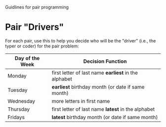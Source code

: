 Guidlines for pair programming

# Pair "Drivers"

For each pair, use this to help you decide who will be the "driver" (i.e., the typer or coder) for the pair problem:

Day of the Week	| Decision Function
--- | ---
Monday | first letter of last name **earliest** in the alphabet
Tuesday | **earliest** birthday month (or date if same month)
Wednesday | more letters in first name
Thursday | first letter of last name **latest** in the alphabet
Fridays | **latest** birthday month (or date if same month)
